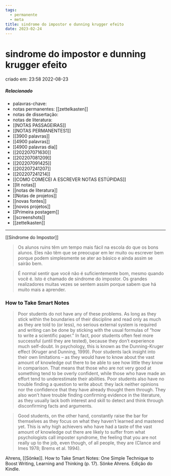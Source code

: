 ```yaml
---
tags:
  - permanente
  - meta
title: sindrome do impostor e dunning krugger efeito
date: 2023-02-24
---
```

# sindrome do impostor e dunning krugger efeito
criado em: 23:58 2022-08-23

##### Relacionado
- palavras-chave: 
- notas permanentes: [[zettelkasten]]
- notas de dissertação:
- notas de literatura: 
- [[NOTAS PASSAGEIRAS]]
- [[NOTAS PERMANENTES1]]
- [[3900 palavras]]
- [[4900 palavras]]
- [[4900 palavras dia]]
- [[202207071630]]
- [[202207081209]]
- [[202207091425]]
- [[202207241207]]
- [[202207241214]]
- [[COMO COMECEI A ESCREVER NOTAS ESTÚPIDAS]]
- [[lit notas]]
- [[notas de literatura]]
- [[Notas de projetos]]
- [[novas fontes]]
- [[novos projetos]]
- [[Primeira postagem]]
- [[screenshots]]
- [[zettelkasten]]

---
[[Síndrome do Impostor]]

> Os alunos ruins têm um tempo mais fácil na escola do que os bons alunos. Eles não têm que se preocupar em ler muito ou escrever bem porque podem simplesmente se ater ao básico e ainda assim se sairão bem.


> É normal sentir que você não é suficientemente bom, mesmo quando você é. Isto é chamado de síndrome do impostor. Os grandes realizadores muitas vezes se sentem assim porque sabem que há muito mais a aprender.


### How to Take Smart Notes
>Poor students do not have any of these problems. As long as they stick within the boundaries of their discipline and read only as much as they are told to (or less), no serious external system is required and writing can be done by sticking with the usual formulas of “how to write a scientific paper.” In fact, poor students often feel more successful (until they are tested), because they don’t experience much self-doubt. In psychology, this is known as the Dunning-Kruger effect (Kruger and Dunning, 1999). Poor students lack insight into their own limitations – as they would have to know about the vast amount of knowledge out there to be able to see how little they know in comparison. That means that those who are not very good at something tend to be overly confident, while those who have made an effort tend to underestimate their abilities. Poor students also have no trouble finding a question to write about: they lack neither opinions nor the confidence that they have already thought them through. They also won’t have trouble finding confirming evidence in the literature, as they usually lack both interest and skill to detect and think through disconfirming facts and arguments.

>Good students, on the other hand, constantly raise the bar for themselves as they focus on what they haven’t learned and mastered yet. This is why high achievers who have had a taste of the vast amount of knowledge out there are likely to suffer from what psychologists call imposter syndrome, the feeling that you are not really up to the job, even though, of all people, they are (Clance and Imes 1978; Brems et al. 1994).

Ahrens, [[Sönke]]. How to Take Smart Notes: One Simple Technique to Boost Writing, Learning and Thinking (p. 17). Sönke Ahrens. Edição do Kindle. 
